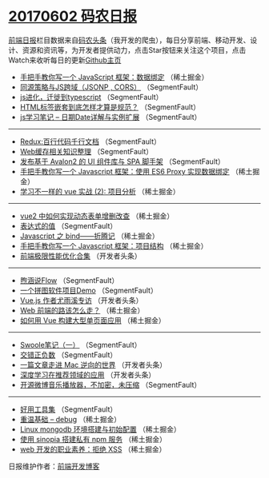 # [20170602 码农日报](https://toutiao.qdkfweb.cn/date/2017/06/02)

[前端日报](https://qdkfweb.cn/c/news)栏目数据来自[码农头条](https://toutiao.qdkfweb.cn/)（我开发的爬虫），每日分享前端、移动开发、设计、资源和资讯等，为开发者提供动力，点击Star按钮来关注这个项目，点击Watch来收听每日的更新[Github主页](https://github.com/kujian/frontendDaily)
* [手把手教你写一个 JavaScript 框架：数据绑定](https://toutiao.qdkfweb.cn/39930.html) （稀土掘金）
* [同源策略与JS跨域（JSONP ,  CORS）](https://toutiao.qdkfweb.cn/39954.html) （SegmentFault）
* [js进化，迁徙到typescript](https://toutiao.qdkfweb.cn/39947.html) （SegmentFault）
* [HTML标签嵌套到底怎样才算是规范？](https://toutiao.qdkfweb.cn/39961.html) （SegmentFault）
* [js学习笔记 &#8211; 日期Date详解与实例扩展](https://toutiao.qdkfweb.cn/39952.html) （SegmentFault）

***
* [Redux:百行代码千行文档](https://toutiao.qdkfweb.cn/39948.html) （SegmentFault）
* [Web缓存相关知识整理](https://toutiao.qdkfweb.cn/39959.html) （SegmentFault）
* [发布基于 Avalon2 的 UI 组件库与 SPA 脚手架](https://toutiao.qdkfweb.cn/39955.html) （SegmentFault）
* [手把手教你写一个 Javascript 框架：使用 ES6 Proxy 实现数据绑定](https://toutiao.qdkfweb.cn/39929.html) （稀土掘金）
* [学习不一样的 vue 实战 (2): 项目分析](https://toutiao.qdkfweb.cn/39920.html) （稀土掘金）

***
* [vue2 中如何实现动态表单增删改查](https://toutiao.qdkfweb.cn/39923.html) （稀土掘金）
* [表达式的值](https://toutiao.qdkfweb.cn/39962.html) （SegmentFault）
* [Javascript 之 bind——折腾记](https://toutiao.qdkfweb.cn/39927.html) （稀土掘金）
* [手把手教你写一个 Javascript 框架：项目结构](https://toutiao.qdkfweb.cn/39928.html) （稀土掘金）
* [前端极限性能优化合集](https://toutiao.qdkfweb.cn/39967.html) （开发者头条）

***
* [煦涵说Flow](https://toutiao.qdkfweb.cn/39957.html) （SegmentFault）
* [一个拼图软件项目Demo](https://toutiao.qdkfweb.cn/39960.html) （SegmentFault）
* [Vue.js 作者尤雨溪专访](https://toutiao.qdkfweb.cn/39971.html) （开发者头条）
* [Web 前端的路该怎么走？](https://toutiao.qdkfweb.cn/39924.html) （稀土掘金）
* [如何用 Vue 构建大型单页面应用](https://toutiao.qdkfweb.cn/39926.html) （稀土掘金）

***
* [Swoole笔记（一）](https://toutiao.qdkfweb.cn/39953.html) （SegmentFault）
* [交错正负数](https://toutiao.qdkfweb.cn/39958.html) （SegmentFault）
* [一篇文章走进 Mac 逆向的世界](https://toutiao.qdkfweb.cn/39969.html) （开发者头条）
* [深度学习在推荐领域的应用](https://toutiao.qdkfweb.cn/39970.html) （开发者头条）
* [开源微博音乐播放器，不加密，未压缩](https://toutiao.qdkfweb.cn/39949.html) （SegmentFault）

***
* [好用工具集](https://toutiao.qdkfweb.cn/39951.html) （SegmentFault）
* [重温基础 &#8211; debug](https://toutiao.qdkfweb.cn/39925.html) （稀土掘金）
* [Linux mongodb 环境搭建与初始配置](https://toutiao.qdkfweb.cn/39916.html) （稀土掘金）
* [使用 sinopia 搭建私有 npm 服务](https://toutiao.qdkfweb.cn/39918.html) （稀土掘金）
* [web 开发的职业素养：拒绝 XSS](https://toutiao.qdkfweb.cn/39922.html) （稀土掘金）

日报维护作者：[前端开发博客](https://qdkfweb.cn/) 